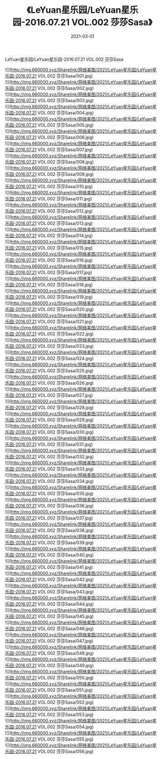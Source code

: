 ﻿---
layout: post
title:  《LeYuan星乐园/LeYuan星乐园-2016.07.21 VOL.002 莎莎Sasa》
date:   2021-03-01
img: http://img.660000.xyz/Sharelink/网络美图/2021/LeYuan星乐园/LeYuan星乐园-2016.07.21 VOL.002 莎莎Sasa/000.jpg
categories: [美女, 清纯, 唯美]
---

LeYuan星乐园/LeYuan星乐园-2016.07.21 VOL.002 莎莎Sasa

 ![](http://img.660000.xyz/Sharelink/网络美图/2021/LeYuan星乐园/LeYuan星乐园-2016.07.21 VOL.002 莎莎Sasa/001.jpg) <br>![](http://img.660000.xyz/Sharelink/网络美图/2021/LeYuan星乐园/LeYuan星乐园-2016.07.21 VOL.002 莎莎Sasa/002.jpg) <br>![](http://img.660000.xyz/Sharelink/网络美图/2021/LeYuan星乐园/LeYuan星乐园-2016.07.21 VOL.002 莎莎Sasa/003.jpg) <br>![](http://img.660000.xyz/Sharelink/网络美图/2021/LeYuan星乐园/LeYuan星乐园-2016.07.21 VOL.002 莎莎Sasa/004.jpg) <br>![](http://img.660000.xyz/Sharelink/网络美图/2021/LeYuan星乐园/LeYuan星乐园-2016.07.21 VOL.002 莎莎Sasa/005.jpg) <br>![](http://img.660000.xyz/Sharelink/网络美图/2021/LeYuan星乐园/LeYuan星乐园-2016.07.21 VOL.002 莎莎Sasa/006.jpg) <br>![](http://img.660000.xyz/Sharelink/网络美图/2021/LeYuan星乐园/LeYuan星乐园-2016.07.21 VOL.002 莎莎Sasa/007.jpg) <br>![](http://img.660000.xyz/Sharelink/网络美图/2021/LeYuan星乐园/LeYuan星乐园-2016.07.21 VOL.002 莎莎Sasa/008.jpg) <br>![](http://img.660000.xyz/Sharelink/网络美图/2021/LeYuan星乐园/LeYuan星乐园-2016.07.21 VOL.002 莎莎Sasa/009.jpg) <br>![](http://img.660000.xyz/Sharelink/网络美图/2021/LeYuan星乐园/LeYuan星乐园-2016.07.21 VOL.002 莎莎Sasa/010.jpg) <br>![](http://img.660000.xyz/Sharelink/网络美图/2021/LeYuan星乐园/LeYuan星乐园-2016.07.21 VOL.002 莎莎Sasa/011.jpg) <br>![](http://img.660000.xyz/Sharelink/网络美图/2021/LeYuan星乐园/LeYuan星乐园-2016.07.21 VOL.002 莎莎Sasa/012.jpg) <br>![](http://img.660000.xyz/Sharelink/网络美图/2021/LeYuan星乐园/LeYuan星乐园-2016.07.21 VOL.002 莎莎Sasa/013.jpg) <br>![](http://img.660000.xyz/Sharelink/网络美图/2021/LeYuan星乐园/LeYuan星乐园-2016.07.21 VOL.002 莎莎Sasa/014.jpg) <br>![](http://img.660000.xyz/Sharelink/网络美图/2021/LeYuan星乐园/LeYuan星乐园-2016.07.21 VOL.002 莎莎Sasa/015.jpg) <br>![](http://img.660000.xyz/Sharelink/网络美图/2021/LeYuan星乐园/LeYuan星乐园-2016.07.21 VOL.002 莎莎Sasa/016.jpg) <br>![](http://img.660000.xyz/Sharelink/网络美图/2021/LeYuan星乐园/LeYuan星乐园-2016.07.21 VOL.002 莎莎Sasa/017.jpg) <br>![](http://img.660000.xyz/Sharelink/网络美图/2021/LeYuan星乐园/LeYuan星乐园-2016.07.21 VOL.002 莎莎Sasa/018.jpg) <br>![](http://img.660000.xyz/Sharelink/网络美图/2021/LeYuan星乐园/LeYuan星乐园-2016.07.21 VOL.002 莎莎Sasa/019.jpg) <br>![](http://img.660000.xyz/Sharelink/网络美图/2021/LeYuan星乐园/LeYuan星乐园-2016.07.21 VOL.002 莎莎Sasa/020.jpg) <br>![](http://img.660000.xyz/Sharelink/网络美图/2021/LeYuan星乐园/LeYuan星乐园-2016.07.21 VOL.002 莎莎Sasa/021.jpg) <br>![](http://img.660000.xyz/Sharelink/网络美图/2021/LeYuan星乐园/LeYuan星乐园-2016.07.21 VOL.002 莎莎Sasa/022.jpg) <br>![](http://img.660000.xyz/Sharelink/网络美图/2021/LeYuan星乐园/LeYuan星乐园-2016.07.21 VOL.002 莎莎Sasa/023.jpg) <br>![](http://img.660000.xyz/Sharelink/网络美图/2021/LeYuan星乐园/LeYuan星乐园-2016.07.21 VOL.002 莎莎Sasa/024.jpg) <br>![](http://img.660000.xyz/Sharelink/网络美图/2021/LeYuan星乐园/LeYuan星乐园-2016.07.21 VOL.002 莎莎Sasa/025.jpg) <br>![](http://img.660000.xyz/Sharelink/网络美图/2021/LeYuan星乐园/LeYuan星乐园-2016.07.21 VOL.002 莎莎Sasa/026.jpg) <br>![](http://img.660000.xyz/Sharelink/网络美图/2021/LeYuan星乐园/LeYuan星乐园-2016.07.21 VOL.002 莎莎Sasa/027.jpg) <br>![](http://img.660000.xyz/Sharelink/网络美图/2021/LeYuan星乐园/LeYuan星乐园-2016.07.21 VOL.002 莎莎Sasa/028.jpg) <br>![](http://img.660000.xyz/Sharelink/网络美图/2021/LeYuan星乐园/LeYuan星乐园-2016.07.21 VOL.002 莎莎Sasa/029.jpg) <br>![](http://img.660000.xyz/Sharelink/网络美图/2021/LeYuan星乐园/LeYuan星乐园-2016.07.21 VOL.002 莎莎Sasa/030.jpg) <br>![](http://img.660000.xyz/Sharelink/网络美图/2021/LeYuan星乐园/LeYuan星乐园-2016.07.21 VOL.002 莎莎Sasa/031.jpg) <br>![](http://img.660000.xyz/Sharelink/网络美图/2021/LeYuan星乐园/LeYuan星乐园-2016.07.21 VOL.002 莎莎Sasa/032.jpg) <br>![](http://img.660000.xyz/Sharelink/网络美图/2021/LeYuan星乐园/LeYuan星乐园-2016.07.21 VOL.002 莎莎Sasa/033.jpg) <br>![](http://img.660000.xyz/Sharelink/网络美图/2021/LeYuan星乐园/LeYuan星乐园-2016.07.21 VOL.002 莎莎Sasa/034.jpg) <br>![](http://img.660000.xyz/Sharelink/网络美图/2021/LeYuan星乐园/LeYuan星乐园-2016.07.21 VOL.002 莎莎Sasa/035.jpg) <br>![](http://img.660000.xyz/Sharelink/网络美图/2021/LeYuan星乐园/LeYuan星乐园-2016.07.21 VOL.002 莎莎Sasa/036.jpg) <br>![](http://img.660000.xyz/Sharelink/网络美图/2021/LeYuan星乐园/LeYuan星乐园-2016.07.21 VOL.002 莎莎Sasa/037.jpg) <br>![](http://img.660000.xyz/Sharelink/网络美图/2021/LeYuan星乐园/LeYuan星乐园-2016.07.21 VOL.002 莎莎Sasa/038.jpg) <br>![](http://img.660000.xyz/Sharelink/网络美图/2021/LeYuan星乐园/LeYuan星乐园-2016.07.21 VOL.002 莎莎Sasa/039.jpg) <br>![](http://img.660000.xyz/Sharelink/网络美图/2021/LeYuan星乐园/LeYuan星乐园-2016.07.21 VOL.002 莎莎Sasa/040.jpg) <br>![](http://img.660000.xyz/Sharelink/网络美图/2021/LeYuan星乐园/LeYuan星乐园-2016.07.21 VOL.002 莎莎Sasa/041.jpg) <br>![](http://img.660000.xyz/Sharelink/网络美图/2021/LeYuan星乐园/LeYuan星乐园-2016.07.21 VOL.002 莎莎Sasa/042.jpg) <br>![](http://img.660000.xyz/Sharelink/网络美图/2021/LeYuan星乐园/LeYuan星乐园-2016.07.21 VOL.002 莎莎Sasa/043.jpg) <br>![](http://img.660000.xyz/Sharelink/网络美图/2021/LeYuan星乐园/LeYuan星乐园-2016.07.21 VOL.002 莎莎Sasa/044.jpg) <br>![](http://img.660000.xyz/Sharelink/网络美图/2021/LeYuan星乐园/LeYuan星乐园-2016.07.21 VOL.002 莎莎Sasa/045.jpg) <br>![](http://img.660000.xyz/Sharelink/网络美图/2021/LeYuan星乐园/LeYuan星乐园-2016.07.21 VOL.002 莎莎Sasa/046.jpg) <br>![](http://img.660000.xyz/Sharelink/网络美图/2021/LeYuan星乐园/LeYuan星乐园-2016.07.21 VOL.002 莎莎Sasa/047.jpg) <br>![](http://img.660000.xyz/Sharelink/网络美图/2021/LeYuan星乐园/LeYuan星乐园-2016.07.21 VOL.002 莎莎Sasa/048.jpg) <br>![](http://img.660000.xyz/Sharelink/网络美图/2021/LeYuan星乐园/LeYuan星乐园-2016.07.21 VOL.002 莎莎Sasa/049.jpg) <br>![](http://img.660000.xyz/Sharelink/网络美图/2021/LeYuan星乐园/LeYuan星乐园-2016.07.21 VOL.002 莎莎Sasa/050.jpg) <br>![](http://img.660000.xyz/Sharelink/网络美图/2021/LeYuan星乐园/LeYuan星乐园-2016.07.21 VOL.002 莎莎Sasa/051.jpg) <br>![](http://img.660000.xyz/Sharelink/网络美图/2021/LeYuan星乐园/LeYuan星乐园-2016.07.21 VOL.002 莎莎Sasa/052.jpg) <br>![](http://img.660000.xyz/Sharelink/网络美图/2021/LeYuan星乐园/LeYuan星乐园-2016.07.21 VOL.002 莎莎Sasa/053.jpg) <br>![](http://img.660000.xyz/Sharelink/网络美图/2021/LeYuan星乐园/LeYuan星乐园-2016.07.21 VOL.002 莎莎Sasa/054.jpg) <br>![](http://img.660000.xyz/Sharelink/网络美图/2021/LeYuan星乐园/LeYuan星乐园-2016.07.21 VOL.002 莎莎Sasa/055.jpg) <br>![](http://img.660000.xyz/Sharelink/网络美图/2021/LeYuan星乐园/LeYuan星乐园-2016.07.21 VOL.002 莎莎Sasa/056.jpg) <br>